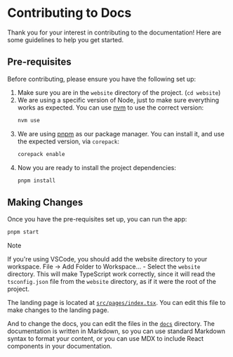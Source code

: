 # Contributing to Docs

Thank you for your interest in contributing to the documentation! Here are some guidelines to help you get started.

## Pre-requisites

Before contributing, please ensure you have the following set up:

1. Make sure you are in the `website` directory of the project. (`cd website`)
2. We are using a specific version of Node, just to make sure everything works as expected. You can use [nvm](https://github.com/nvm-sh/nvm) to use the correct version:
   ```bash
   nvm use
   ```
3. We are using [pnpm](https://pnpm.io/) as our package manager. You can install it, and use the expected version, via `corepack`:
   ```bash
   corepack enable
   ```
4. Now you are ready to install the project dependencies:
   ```bash
   pnpm install
   ```

## Making Changes

Once you have the pre-requisites set up, you can run the app:

```bash
pnpm start
```

> [!NOTE]
> If you're using VSCode, you should add the website directory to your workspace. File -> Add Folder to Workspace... - Select the `website` directory. This will make TypeScript work correctly, since it will read the `tsconfig.json` file from the `website` directory, as if it were the root of the project.

The landing page is located at [`src/pages/index.tsx`](./src/pages/index.tsx). You can edit this file to make changes to the landing page.

And to change the docs, you can edit the files in the [`docs`](../docs) directory. The documentation is written in Markdown, so you can use standard Markdown syntax to format your content, or you can use MDX to include React components in your documentation.